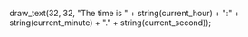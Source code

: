 draw_text(32, 32, "The time is " + string(current_hour) + ":" + string(current_minute) + "." + string(current_second));
